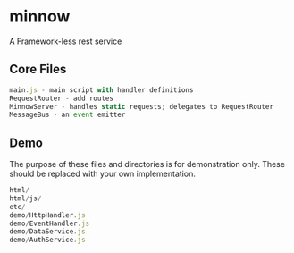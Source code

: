 # minnow

A Framework-less rest service

## Core Files
```js
main.js - main script with handler definitions
RequestRouter - add routes
MinnowServer - handles static requests; delegates to RequestRouter
MessageBus - an event emitter
```
## Demo
The purpose of these files and directories is for demonstration only.  These should be replaced with your own implementation.
```js
html/
html/js/
etc/
demo/HttpHandler.js
demo/EventHandler.js
demo/DataService.js
demo/AuthService.js
```
